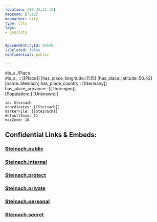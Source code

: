 ```yaml
---
location: [50.42,11.15] 
mapzoom: [7,12] 
mapmarker: city 
type: City
tags:
- geo/City


SpocWebEntityId: 34545
isDeleted: false
confidential: public

---
```

#is_a_/Place  
#is_a_ :: [[Place]] 
[has_place_longitude::11.15] 
[has_place_latitude::50.42] 
[name::Steinach] 
has_place_country:: [[Germany]]  
has_place_province:: [[Thüringen]]  
[Population::] 
[Unknown::] 


```leaflet
id: Steinach
coordinates: [[Steinach]] 
markerFile: [[Steinach]] 
defaultZoom: 11 
maxZoom: 18
```


## Confidential Links & Embeds: 

### [Steinach.public](/_public/\Earth\Continent\Europe\Europe~Central\Germany\Germany~East\Thüringen\counties~TH\Sonneberg\cities~SonnebergSteinach.public.md) 

### [Steinach.internal](/_internal/\Earth\Continent\Europe\Europe~Central\Germany\Germany~East\Thüringen\counties~TH\Sonneberg\cities~SonnebergSteinach.internal.md) 

### [Steinach.protect](/_protect/\Earth\Continent\Europe\Europe~Central\Germany\Germany~East\Thüringen\counties~TH\Sonneberg\cities~SonnebergSteinach.protect.md) 

### [Steinach.private](/_private/\Earth\Continent\Europe\Europe~Central\Germany\Germany~East\Thüringen\counties~TH\Sonneberg\cities~SonnebergSteinach.private.md) 

### [Steinach.personal](/_personal/\Earth\Continent\Europe\Europe~Central\Germany\Germany~East\Thüringen\counties~TH\Sonneberg\cities~SonnebergSteinach.personal.md) 

### [Steinach.secret](/_secret/\Earth\Continent\Europe\Europe~Central\Germany\Germany~East\Thüringen\counties~TH\Sonneberg\cities~SonnebergSteinach.secret.md)


